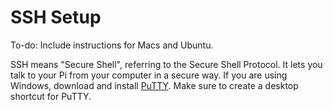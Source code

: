 # __SSH Setup__

To-do: Include instructions for Macs and Ubuntu.

SSH means "Secure Shell", referring to the Secure Shell Protocol. It lets you talk to your Pi from your computer in a secure way. If you are using Windows, download and install [PuTTY](Software_Repository/SSH.md). Make sure to create a desktop shortcut for PuTTY.





